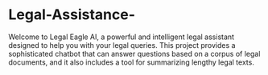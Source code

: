# Legal-Assistance-
Welcome to Legal Eagle AI, a powerful and intelligent legal assistant designed to help you with your legal queries. This project provides a sophisticated chatbot that can answer questions based on a corpus of legal documents, and it also includes a tool for summarizing lengthy legal texts.
